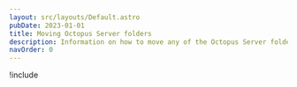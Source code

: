 ```yaml
---
layout: src/layouts/Default.astro
pubDate: 2023-01-01
title: Moving Octopus Server folders
description: Information on how to move any of the Octopus Server folders.
navOrder: 0
---
```


!include <moving-octopus-server-folders>